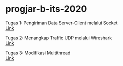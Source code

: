 # progjar-b-its-2020

Tugas 1: Pengiriman Data Server-Client melalui Socket <br>
[Link](https://github.com/ayumutiarasari98/progjar-b-its-2020/tree/master/Tugas1) <br>

Tugas 2: Menangkap Traffic UDP melalui Wireshark <br>
[Link](https://github.com/ayumutiarasari98/progjar-b-its-2020/tree/master/Tugas2) <br>

Tugas 3: Modifikasi Multithread <br>
[Link](https://github.com/ayumutiarasari98/progjar-b-its-2020/tree/master/Tugas3) <br>
